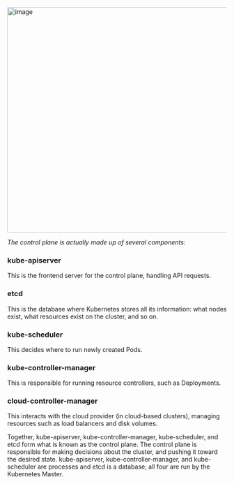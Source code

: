 <img width="516" alt="image" src="https://github.com/psahni/aws_saa_prep/assets/84832/0438ff20-d9ff-45bc-b3c8-256f7cd10f6e">



*The control plane is actually made up of several components:*

### kube-apiserver
This is the frontend server for the control plane, handling API requests.

### etcd
This is the database where Kubernetes stores all its information: what nodes exist, what resources exist on the cluster, and so on.

### kube-scheduler
This decides where to run newly created Pods.

### kube-controller-manager
This is responsible for running resource controllers, such as Deployments.

### cloud-controller-manager
This interacts with the cloud provider (in cloud-based clusters), managing resources such as load balancers and disk volumes.

Together, kube-apiserver, kube-controller-manager, kube-scheduler, and etcd form what is known as the control plane. The control plane is responsible for making decisions about the cluster, and pushing it toward the desired state. kube-apiserver, kube-controller-manager, and kube-scheduler are processes and etcd is a database; all four are run by the Kubernetes Master.

